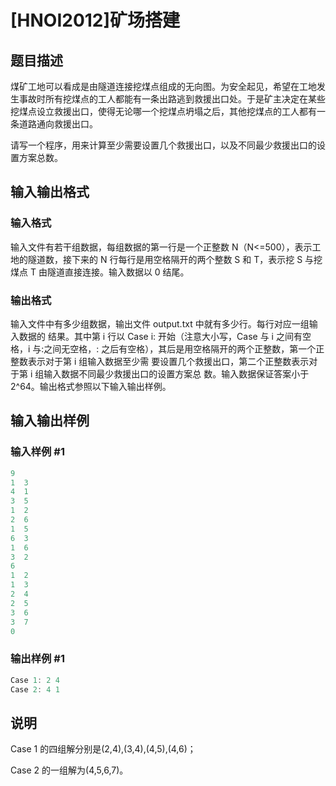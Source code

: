 # [HNOI2012]矿场搭建

## 题目描述

煤矿工地可以看成是由隧道连接挖煤点组成的无向图。为安全起见，希望在工地发生事故时所有挖煤点的工人都能有一条出路逃到救援出口处。于是矿主决定在某些挖煤点设立救援出口，使得无论哪一个挖煤点坍塌之后，其他挖煤点的工人都有一条道路通向救援出口。

请写一个程序，用来计算至少需要设置几个救援出口，以及不同最少救援出口的设置方案总数。

## 输入输出格式

### 输入格式

输入文件有若干组数据，每组数据的第一行是一个正整数 N（N<=500），表示工地的隧道数，接下来的 N 行每行是用空格隔开的两个整数 S 和 T，表示挖 S 与挖煤点 T 由隧道直接连接。输入数据以 0 结尾。

### 输出格式

输入文件中有多少组数据，输出文件 output.txt 中就有多少行。每行对应一组输入数据的 结果。其中第 i 行以 Case i: 开始（注意大小写，Case 与 i 之间有空格，i 与:之间无空格，: 之后有空格），其后是用空格隔开的两个正整数，第一个正整数表示对于第 i 组输入数据至少需 要设置几个救援出口，第二个正整数表示对于第 i 组输入数据不同最少救援出口的设置方案总 数。输入数据保证答案小于 2^64。输出格式参照以下输入输出样例。

## 输入输出样例

### 输入样例 #1

```cpp
9
1  3
4  1
3  5
1  2
2  6
1  5
6  3
1  6
3  2
6
1  2
1  3
2  4
2  5
3  6
3  7
0
```


### 输出样例 #1

```cpp
Case 1: 2 4
Case 2: 4 1
```


## 说明

Case 1 的四组解分别是(2,4),(3,4),(4,5),(4,6)；

Case 2 的一组解为(4,5,6,7)。

